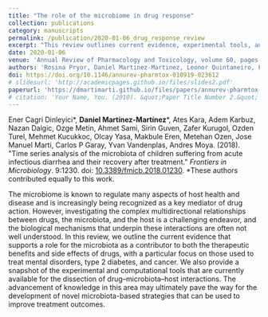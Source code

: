 ```yaml
---
title: "The role of the microbiome in drug response"
collection: publications
category: manuscripts
permalink: /publication/2020-01-06_drug_response_review
excerpt: "This review outlines current evidence, experimental tools, and computational methods showing that the microbiota acts as a key mediator of drug effects (both benefits and side effects) for treatments of mental disorders, type 2 diabetes, and cancer."
date: 2020-01-06
venue: 'Annual Review of Pharmacology and Toxicology, volume 60, pages 417-435'
authors: 'Rosina Pryor, Daniel Martinez-Martinez, Leonor Quintaneiro, Filipe Cabreiro'
doi: https://doi.org/10.1146/annurev-pharmtox-010919-023612
# slidesurl: 'http://academicpages.github.io/files/slides2.pdf'
paperurl: 'https://dmartimarti.github.io/files/papers/annurev-pharmtox-010919-023612.pdf'
# citation: 'Your Name, You. (2010). &quot;Paper Title Number 2.&quot; <i>Journal 1</i>. 1(2).'
---
```


Ener Cagri Dinleyici\*, **Daniel Martínez-Martínez**\*, Ates Kara, Adem Karbuz, Nazan Dalgic, Ozge Metin, Ahmet Sami, Sirin Guven, Zafer Kurugol, Ozden Turel, Mehmet Kucukkoc, Olcay Yasa, Makbule Eren, Metehan Ozen, Jose Manuel Marti, Carlos P Garay, Yvan Vandenplas, Andres Moya. (2018). "Time series analysis of the microbiota of children suffering from acute infectious diarrhea and their recovery after treatment." *Frontiers in Microbiology*. 9:1230. doi: [10.3389/fmicb.2018.01230](https://doi.org/10.3389/fmicb.2018.01230). \*These authors contributed equally to this work.

The microbiome is known to regulate many aspects of host health and disease and is increasingly being recognized as a key mediator of drug action. However, investigating the complex multidirectional relationships between drugs, the microbiota, and the host is a challenging endeavor, and the biological mechanisms that underpin these interactions are often not well understood. In this review, we outline the current evidence that supports a role for the microbiota as a contributor to both the therapeutic benefits and side effects of drugs, with a particular focus on those used to treat mental disorders, type 2 diabetes, and cancer. We also provide a snapshot of the experimental and computational tools that are currently available for the dissection of drug–microbiota–host interactions. The advancement of knowledge in this area may ultimately pave the way for the development of novel microbiota-based strategies that can be used to improve treatment outcomes.




